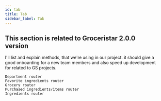 ```yaml
---
id: tab
title: Tab
sidebar_label: Tab
---
```


## This section is related to Groceristar 2.0.0 version

I'll list and explain methods, that we're using in our project. it should give a good onboarding for a new team members and also speed up development for related to GS projects.



```
Department router
Favorite ingredients router
Grocery router
Purchased ingredients/items router
Ingredients router
```

